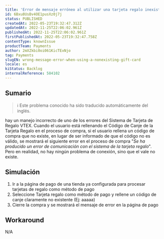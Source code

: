 ```yaml
---
title: 'Error de mensaje erróneo al utilizar una tarjeta regalo inexistente'
id: 6Bxu8UsBv4OE1pusXz0j7j
status: PUBLISHED
createdAt: 2022-05-23T19:32:47.312Z
updatedAt: 2022-11-25T22:06:02.961Z
publishedAt: 2022-11-25T22:06:02.961Z
firstPublishedAt: 2022-05-23T19:32:47.758Z
contentType: knownIssue
productTeam: Payments
author: 2mXZkbi0oi061KicTExNjo
tag: Payments
slugEN: wrong-message-error-when-using-a-nonexisting-gift-card
locale: es
kiStatus: Backlog
internalReference: 584102
---
```


## Sumario

>ℹ️ Este problema conocido ha sido traducido automáticamente del inglés.


hay un manejo incorrecto de uno de los errores del Sistema de Tarjeta de Regalo VTEX. Cuando el usuario está rellenando el Código de Canje de la Tarjeta Regalo en el proceso de compra, si el usuario rellena un código de compra que no existe, en lugar de ser informado de que el código no es válido, se mostrará el siguiente error en el proceso de compra "_Se ha producido un error de comunicación con el sistema de la tarjeta regalo_". Pero en realidad, no hay ningún problema de conexión, sino que el vale no existe.



## Simulación



1. Ir a la página de pago de una tienda ya configurada para procesar tarjetas de regalo como método de pago
2. Seleccione Tarjeta regalo como método de pago y rellene un código de canje claramente no existente (Ej: aaaaa)
3. Cierre la compra y se mostrará el mensaje de error en la página de pago



## Workaround


N/A

